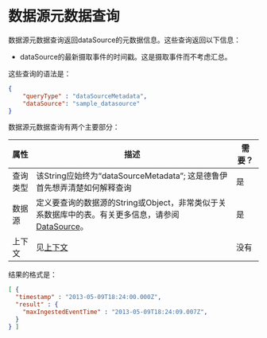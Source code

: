 # 数据源元数据查询

数据源元数据查询返回dataSource的元数据信息。这些查询返回以下信息：

- dataSource的最新摄取事件的时间戳。这是摄取事件而不考虑汇总。

这些查询的语法是：

```json
{
    "queryType" : "dataSourceMetadata",
    "dataSource": "sample_datasource"
}
```

数据源元数据查询有两个主要部分：

| 属性     | 描述                                                         | 需要？ |
| -------- | ------------------------------------------------------------ | ------ |
| 查询类型 | 该String应始终为“dataSourceMetadata”; 这是德鲁伊首先想弄清楚如何解释查询 | 是     |
| 数据源   | 定义要查询的数据源的String或Object，非常类似于关系数据库中的表。有关更多信息，请参阅[DataSource](http://druid.io/docs/0.12.3/querying/datasource.html)。 | 是     |
| 上下文   | 见[上下文](http://druid.io/docs/0.12.3/querying/query-context.html) | 没有   |

结果的格式是：

```json
[ {
  "timestamp" : "2013-05-09T18:24:00.000Z",
  "result" : {
    "maxIngestedEventTime" : "2013-05-09T18:24:09.007Z",
  }
} ]
```